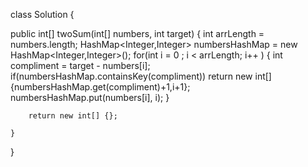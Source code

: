 class Solution {

public int[] twoSum(int[] numbers, int target) {
		int arrLength = numbers.length;
		HashMap<Integer,Integer> numbersHashMap = new HashMap<Integer,Integer>();
		for(int i = 0 ; i < arrLength; i++ ) {
			int compliment = target - numbers[i];
			if(numbersHashMap.containsKey(compliment)) return new int[] {numbersHashMap.get(compliment)+1,i+1};
			numbersHashMap.put(numbers[i], i);
		}

		
		
		return new int[] {};
		
	}
}